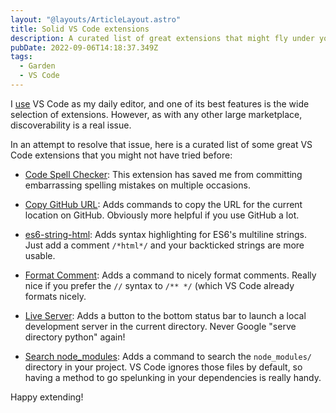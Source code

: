 ```yaml
---
layout: "@layouts/ArticleLayout.astro"
title: Solid VS Code extensions
description: A curated list of great extensions that might fly under your radar
pubDate: 2022-09-06T14:18:37.349Z
tags:
  - Garden
  - VS Code
---
```

I [use](/uses) VS Code as my daily editor, and one of its best features is the wide selection of extensions. However, as with any other large marketplace, discoverability is a real issue.

In an attempt to resolve that issue, here is a curated list of some great VS Code extensions that you might not have tried before:

- [Code Spell Checker](https://marketplace.visualstudio.com/items?itemName=streetsidesoftware.code-spell-checker): This extension has saved me from committing embarrassing spelling mistakes on multiple occasions.

- [Copy GitHub URL](https://marketplace.visualstudio.com/items?itemName=mattlott.copy-github-url): Adds commands to copy the URL for the current location on GitHub. Obviously more helpful if you use GitHub a lot.

- [es6-string-html](https://marketplace.visualstudio.com/items?itemName=Tobermory.es6-string-html): Adds syntax highlighting for ES6's multiline strings. Just add a comment `/*html*/` and your backticked strings are more usable.

- [Format Comment](https://marketplace.visualstudio.com/items?itemName=rodrigocfd.format-comment): Adds a command to nicely format comments. Really nice if you prefer the `//` syntax to `/** */` (which VS Code already formats nicely.

- [Live Server](https://marketplace.visualstudio.com/items?itemName=ritwickdey.LiveServer): Adds a button to the bottom status bar to launch a local development server in the current directory. Never Google "serve directory python" again!

- [Search node_modules](https://marketplace.visualstudio.com/items?itemName=jasonnutter.search-node-modules): Adds a command to search the `node_modules/` directory in your project. VS Code ignores those files by default, so having a method to go spelunking in your dependencies is really handy.

Happy extending!
